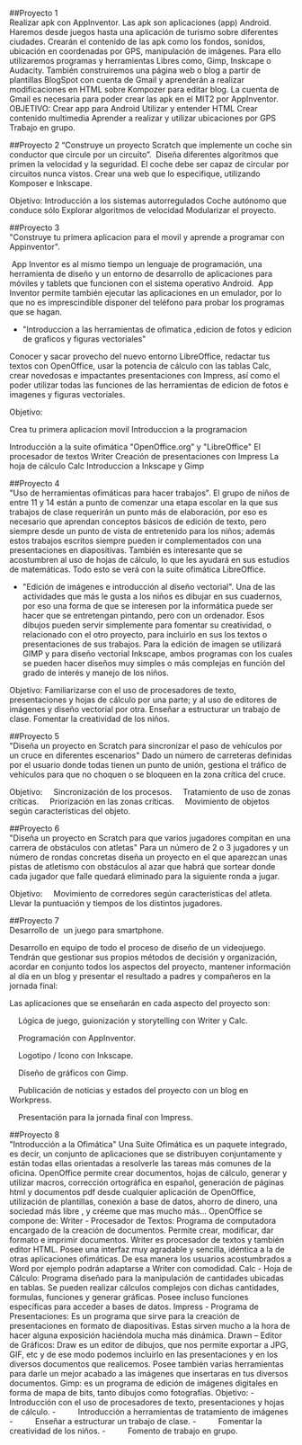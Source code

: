 ##Proyecto 1  
Realizar apk con AppInventor. Las apk son aplicaciones (app) Android. Haremos desde juegos hasta una aplicación de turismo sobre diferentes ciudades. Crearán el contenido de las apk como los fondos, sonidos, ubicación en coordenadas por GPS, manipulación de imágenes. Para ello utilizaremos programas y herramientas Libres como, Gimp, Inskcape o Audacity. También construiremos una página web o blog a partir de plantillas BlogSpot con cuenta de Gmail y aprenderán a realizar modificaciones en HTML sobre Kompozer para editar blog.
La cuenta de Gmail es necesaria para poder crear las apk en el MIT2 por AppInventor.
OBJETIVO:
Crear app para Android
Utilizar y entender HTML
Crear contenido multimedia
Aprender a realizar y utilizar ubicaciones por GPS
Trabajo en grupo.  
  
##Proyecto 2
“Construye un proyecto Scratch que implemente un coche sin conductor que circule por un circuito”. 
Diseña diferentes algoritmos que primen la velocidad y la seguridad. El coche debe ser capaz de circular por circuitos nunca vistos.
Crear una web que lo especifique, utilizando Komposer e Inkscape.

Objetivo:
Introducción a los sistemas autorregulados
Coche autónomo que conduce sólo
Explorar algoritmos de velocidad
Modularizar el proyecto.
   
##Proyecto 3   
"Construye tu primera aplicacion para el movil y aprende a programar con Appinventor".

 App Inventor es al mismo tiempo un lenguaje de programación, una herramienta de diseño y un entorno de desarrollo de aplicaciones para móviles y tablets que funcionen con el sistema operativo Android.  App Inventor permite también ejecutar las aplicaciones en un emulador, por lo que no es imprescindible disponer del teléfono para probar los programas que se hagan.

- "Introduccion a las herramientas de ofimatica ,edicion de fotos y edicion de graficos y figuras vectoriales"

Conocer y sacar provecho del nuevo entorno LibreOffice, redactar tus textos con OpenOffice, usar la potencia de cálculo con las tablas Calc, crear novedosas e impactantes presentaciones con Impress, así como el poder utilizar todas las funciones de las herramientas de edicion de fotos e imagenes y figuras vectoriales.

Objetivo:

Crea tu primera aplicacion movil
Introduccion a la programacion

Introducción a la suite ofimática "OpenOffice.org" y "LibreOffice"
El procesador de textos Writer 
Creación de presentaciones con Impress 
La hoja de cálculo Calc
Introduccion a Inkscape y Gimp
  
##Proyecto 4   
 "Uso de herramientas ofimáticas para hacer trabajos".
El grupo de niños de entre 11 y 14 están a punto de comenzar una etapa escolar en la que sus trabajos de clase requerirán un punto más de elaboración, por eso es necesario que aprendan conceptos básicos de edición de texto, pero siempre desde un punto de vista de entretenido para los niños; además estos trabajos escritos siempre pueden ir complementados con una presentaciones en diapositivas. También es interesante que se acostumbren al uso de hojas de cálculo, lo que les ayudará en sus estudios de matemáticas. Todo esto se verá con la suite ofimática LibreOffice.

- "Edición de imágenes e introducción al diseño vectorial".
Una de las actividades que más le gusta a los niños es dibujar en sus cuadernos, por eso una forma de que se interesen por la informática puede ser hacer que se entretengan pintando, pero con un ordenador. Esos dibujos pueden servir simplemente para fomentar su creatividad, o relacionado con el otro proyecto, para incluirlo en sus los textos o presentaciones de sus trabajos. Para la edición de imagen se utilizará GIMP y para diseño vectorial Inkscape, ambos programas con los cuales se pueden hacer diseños muy simples o más complejas en función del grado de interés y manejo de los niños.

Objetivo:
Familiarizarse con el uso de procesadores de texto, presentaciones y hojas de cálculo por una parte; y al uso de editores de imágenes y diseño vectorial por otra.
Enseñar a estructurar un trabajo de clase.
Fomentar la creatividad de los niños.  
  
##Proyecto 5  
"Diseña un proyecto en Scratch para sincronizar el paso de vehículos por un cruce en diferentes escenarios"
Dado un número de carreteras definidas por el usuario donde todas tienen un punto de unión, gestiona el tráfico de vehículos para que no choquen o se bloqueen en la zona crítica del cruce.

Objetivo:
    Sincronización de los procesos.
    Tratamiento de uso de zonas críticas.
    Priorización en las zonas críticas.
    Movimiento de objetos según características del objeto.  
  
##Proyecto 6  
"Diseña un proyecto en Scratch para que varios jugadores compitan en una carrera de obstáculos con atletas"
Para un número de 2 o 3 jugadores y un número de rondas concretas diseña un proyecto en el que aparezcan unas pistas de atletismo con obstáculos al azar que habrá que sortear donde cada jugador que falle quedará eliminado para la siguiente ronda a jugar.

Objetivo:
    Movimiento de corredores según características del atleta.
    Llevar la puntuación y tiempos de los distintos jugadores.  
  
##Proyecto 7  
Desarrollo de  un juego para smartphone.

Desarrollo en equipo de todo el proceso de diseño de un videojuego.
Tendrán que gestionar sus propios métodos de decisión y organización,
acordar en conjunto todos los aspectos del proyecto, mantener
información al día en un blog y presentar el resultado a padres y
compañeros en la jornada final:

Las aplicaciones que se enseñarán en cada aspecto del proyecto son:

    Lógica de juego, guionización y storytelling con Writer y Calc.

    Programación con AppInventor.

    Logotipo / Icono con Inkscape.

    Diseño de gráficos con Gimp.

    Publicación de noticias y estados del proyecto con un blog en
Workpress.

    Presentación para la jornada final con Impress.  
  
##Proyecto 8  
"Introducción a la Ofimática"
Una Suite Ofimática es un paquete integrado, es decir, un conjunto de aplicaciones que se distribuyen conjuntamente y están todas ellas orientadas a resolverle las tareas más comunes de la oficina.
OpenOffice permite crear documentos, hojas de cálculo, generar y utilizar macros, corrección ortográfica en español, generación de páginas html y documentos pdf desde cualquier aplicación de OpenOffice, utilización de plantillas, conexión a base de datos, ahorro de dinero, una sociedad más libre , y créeme que mas mucho más...
OpenOffice se compone de:
Writer - Procesador de Textos: Programa de computadora encargado de la creación de documentos. Permite crear, modificar, dar formato e imprimir documentos. Writer es procesador de textos y también editor HTML. Posee una interfaz muy agradable y sencilla, idéntica a la de otras aplicaciones ofimáticas. De esa manera los usuarios acostumbrados a Word por ejemplo podrán adaptarse a Writer con comodidad.
Calc - Hoja de Cálculo: Programa diseñado para la manipulación de cantidades ubicadas en tablas. Se pueden realizar cálculos complejos con dichas cantidades, formulas, funciones y generar gráficas. Posee incluso funciones específicas para acceder a bases de datos.
Impress - Programa de Presentaciones: Es un programa que sirve para la creación de presentaciones en formato de diapositivas. Estas sirven mucho a la hora de hacer alguna exposición haciéndola mucha más dinámica.
Drawn – Editor de Gráficos: Draw es un editor de dibujos, que nos permite exportar a JPG, GIF, etc y de ese modo podemos incluirlo en las presentaciones y en los diversos documentos que realicemos. Posee también varias herramientas para darle un mejor acabado a las imágenes que insertaras en tus diversos documentos.
Gimp: es un programa de edición de imágenes digitales en forma de mapa de bits, tanto dibujos como fotografías.
Objetivo: 
-          Introducción con el uso de procesadores de texto, presentaciones y hojas de cálculo.
-          Introducción a herramientas de tratamiento de imágenes
-          Enseñar a estructurar un trabajo de clase.
-          Fomentar la creatividad de los niños.
-          Fomento de trabajo en grupo.  
  
 

